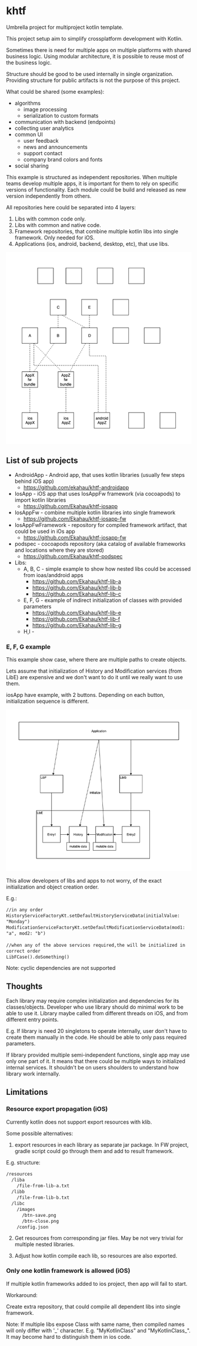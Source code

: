 # khtf
Umbrella project for multiproject kotlin template.


This project setup aim to simplify crossplatform development with Kotlin.

Sometimes there is need for multiple apps on multiple platforms with shared business logic.
Using modular architecture, it is possible to reuse most of the business logic.

Structure should be good to be used internally in single organization. Providing structure for public artifacts is not the purpose of this project.


What could be shared (some examples):

* algorithms
  * image processing
  * serialization to custom formats
* communication with backend (endpoints)
* collecting user analytics
* common UI
  * user feedback
  * news and announcements
  * support contact
  * company brand colors and fonts
* social sharing

This example is structured as independent repositories. When multiple teams develop multiple apps, it is important for them to rely on specific versions of functionality.
Each module could be build and released as new version independently from others.

All repositories here could be separated into 4 layers:

1. Libs with common code only. 
2. Libs with common and native code.
3. Framework repositories, that combine multiple kotlin libs into single framework. Only needed for iOS.
4. Applications (ios, android, backend, desktop, etc), that use libs.

![concept](docs/concept.png)


## List of sub projects

* AndroidApp - Android app, that uses kotlin libraries (usually few steps behind iOS app)
  * https://github.com/ekahau/khtf-androidapp
* IosApp - iOS app that uses IosAppFw framework (via cocoapods) to import kotlin libraries
  * https://github.com/Ekahau/khtf-iosapp
* IosAppFw - combine multiple kotlin libraries into single framework
  * https://github.com/Ekahau/khtf-iosapp-fw
* IosAppFwFramework - repository for compiled framework artifact, that could be used in iOs app
  * https://github.com/Ekahau/khtf-iosapp-fw
* podspec - cocoapods repository (aka catalog of available frameworks and locations where they are stored)
  * https://github.com/Ekahau/khtf-podspec
* Libs:
  * A, B, C - simple example to show how nested libs could be accessed from ioas/anddroid apps
    * https://github.com/Ekahau/khtf-lib-a
    * https://github.com/Ekahau/khtf-lib-b
    * https://github.com/Ekahau/khtf-lib-c
  * E, F, G -  example of indirect initialization of classes with provided parameters
    * https://github.com/Ekahau/khtf-lib-e
    * https://github.com/Ekahau/khtf-lib-f
    * https://github.com/Ekahau/khtf-lib-g
  * H,I - 
 
 
### E, F, G example

This example show case, where there are multiple paths to create objects.
 
Lets assume that initialization of History and Modification services (from LibE) are expensive and we don't want to do it until we really want to use them. 

iosApp have example, with 2 buttons. Depending on each button, initialization sequence is different.  

![concept](docs/lib-EFG.png)

This allow developers of libs and apps to not worry, of the exact initialization and object creation order.

E.g.:

```
//in any order
HistoryServiceFactoryKt.setDefaultHistoryServiceData(initialValue: "Monday")
ModificationServiceFactoryKt.setDefaultModificationServiceData(mod1: "a", mod2: "b")

//when any of the above services required,the will be initialized in correct order
LibFCase().doSomething()
```

Note: cyclic dependencies are not supported

## Thoughts

Each library may require complex initialization and dependencies for its classes/objects. Developer who use library should do minimal work to be able to use it. Library maybe called from different threads on iOS, and from different entry points. 

E.g. If library is need 20 singletons to operate internally, user don't have to create them manually in the code. He should be able to only pass required parameters.

If library provided multiple semi-independent functions, single app may use only one part of it. It means that there could be multiple ways to initialized internal services. It shouldn't be on users shoulders to understand how library work internally.


## Limitations

### Resource export propagation (iOS)

Currently kotlin does not support export resources with klib. 

Some possible alternatives:

1. export resources in each library as separate jar package. In FW project, gradle script could go through them and add to result framework.

E.g. structure: 

```
/resources
  /liba
    /file-from-lib-a.txt
  /libb
    /file-from-lib-b.txt
  /libc
    /images
      /btn-save.png
      /btn-close.png
    /config.json
```

2. Get resources from corresponding jar files. May be not very trivial for multiple nested libraries.

3. Adjust how kotlin compile each lib, so resources are also exported.
 
### Only one kotlin framework is allowed (iOS)

If multiple kotlin frameworks added to ios project, then app will fail to start.

Workaround: 

Create extra repository, that could compile all dependent libs into single framework.

Note: If multiple libs expose Class with same name, then compiled names will only differ with '\_' character.  E.g. "MyKotlinClass" and "MyKotlinClass_". It may become hard to distinguish them in ios code.

 

